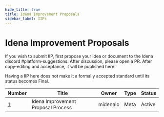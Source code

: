 ```yaml
---
hide_title: true
title: Idena Improvement Proposals
sidebar_label: IIPs
---
```


# Idena Improvement Proposals

If you wish to submit IIP, first propose your idea or document to the Idena discord #platform-suggestions.
After discussion, please open a PR. After copy-editing and acceptance, it will be published here.

Having a IIP here does not make it a formally accepted standard until its status becomes Final.

| Number               | Title                              | Owner    | Type | Status |
| -------------------- | ---------------------------------- | -------- | ---- | ------ |
| [1](/docs/iip/iip-1) | Idena Improvement Proposal Process | midenaio | Meta | Active |
